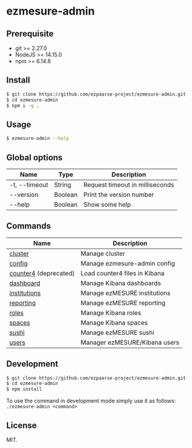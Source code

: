 # ezmesure-admin

## Prerequisite

- git >= 2.27.0
- NodeJS >= 14.15.0
- npm >= 6.14.8

## Install

```sh
$ git clone https://github.com/ezpaarse-project/ezmesure-admin.git
$ cd ezmesure-admin
$ npm i -g .
```

## Usage

```bash
$ ezmesure-admin --help
```

## Global options

| Name | Type | Description |
| --- | --- | --- |
| -t, --timeout | String | Request timeout in milliseconds |
| --version | Boolean | Print the version number |
| --help | Boolean | Show some help |

## Commands

| Name | Description |
| --- | --- |
| [cluster](/doc/cluster.md) | Manage cluster |
| [config](/doc/config.md) | Manage ezmesure-admin config |
| [counter4](/doc/counter4.md) (deprecated) | Load counter4 files in Kibana | 
| [dashboard](/doc/dashboard.md) | Manage Kibana dashboards |
| [institutions](/doc/institutions.md) | Manage ezMESURE institutions |
| [reporting](/doc/reporting.md) | Manage ezMESURE reporting |
| [roles](/doc/roles.md) | Manage Kibana roles |
| [spaces](/doc/spaces.md) | Manage Kibana spaces |
| [sushi](/doc/sushi.md) | Manage ezMESURE sushi |
| [users](/doc/users.md) | Manager ezMESURE/Kibana users |

## Development

```bash
$ git clone https://github.com/ezpaarse-project/ezmesure-admin.git
$ cd ezmesure-admin
$ npm install
```

To use the command in development mode simply use it as follows: ``./ezmesure-admin <command>``

## License

MIT.